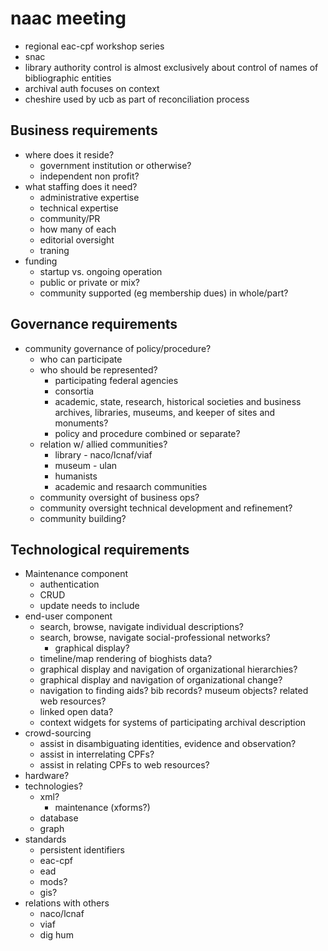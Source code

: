 naac meeting
============

* regional eac-cpf workshop series
* snac
* library authority control is almost exclusively about control of names of bibliographic entities
* archival auth focuses on context 
* cheshire used by ucb as part of reconciliation process

Business requirements
---------------------

* where does it reside?
	* government institution or otherwise?
	* independent non profit?
* what staffing does it need?
	* administrative expertise
	* technical expertise
	* community/PR
	* how many of each
	* editorial oversight
	* traning
* funding
	* startup vs. ongoing operation
	* public or private or mix?
	* community supported (eg membership dues) in whole/part?

Governance requirements
-----------------------

* community governance of policy/procedure?
	* who can participate
	* who should be represented?
		* participating federal agencies
		* consortia
		* academic, state, research, historical societies and business archives, libraries, museums, and keeper of sites and monuments?
		* policy and procedure combined or separate?
	* relation w/ allied communities?
		* library - naco/lcnaf/viaf
		* museum - ulan
		* humanists
		* academic and resaarch communities
	* community oversight of business ops?
	* community oversight technical development and refinement?
	* community building?

Technological requirements
--------------------------

* Maintenance component
	* authentication
	* CRUD
	* update needs to include
* end-user component
	* search, browse, navigate individual descriptions?
	* search, browse, navigate social-professional networks?
		* graphical display?
	* timeline/map rendering of bioghists data?
	* graphical display and navigation of organizational hierarchies?
	* graphical display and navigation of organizational change?
	* navigation to finding aids? bib records? museum objects? related web resources?
	* linked open data?
	* context widgets for systems of participating archival description
* crowd-sourcing
	* assist in disambiguating identities, evidence and observation?
	* assist in interrelating CPFs?
	* assist in relating CPFs to web resources?
* hardware?
* technologies?
	* xml?
		* maintenance (xforms?)
	* database
	* graph
* standards
	* persistent identifiers
	* eac-cpf
	* ead
	* mods?
	* gis?
* relations with others
	* naco/lcnaf
	* viaf
	* dig hum